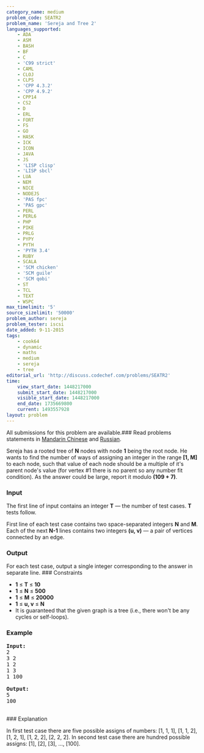 ```yaml
---
category_name: medium
problem_code: SEATR2
problem_name: 'Sereja and Tree 2'
languages_supported:
    - ADA
    - ASM
    - BASH
    - BF
    - C
    - 'C99 strict'
    - CAML
    - CLOJ
    - CLPS
    - 'CPP 4.3.2'
    - 'CPP 4.9.2'
    - CPP14
    - CS2
    - D
    - ERL
    - FORT
    - FS
    - GO
    - HASK
    - ICK
    - ICON
    - JAVA
    - JS
    - 'LISP clisp'
    - 'LISP sbcl'
    - LUA
    - NEM
    - NICE
    - NODEJS
    - 'PAS fpc'
    - 'PAS gpc'
    - PERL
    - PERL6
    - PHP
    - PIKE
    - PRLG
    - PYPY
    - PYTH
    - 'PYTH 3.4'
    - RUBY
    - SCALA
    - 'SCM chicken'
    - 'SCM guile'
    - 'SCM qobi'
    - ST
    - TCL
    - TEXT
    - WSPC
max_timelimit: '5'
source_sizelimit: '50000'
problem_author: sereja
problem_tester: iscsi
date_added: 9-11-2015
tags:
    - cook64
    - dynamic
    - maths
    - medium
    - sereja
    - tree
editorial_url: 'http://discuss.codechef.com/problems/SEATR2'
time:
    view_start_date: 1448217000
    submit_start_date: 1448217000
    visible_start_date: 1448217000
    end_date: 1735669800
    current: 1493557928
layout: problem
---
```

All submissions for this problem are available.###  Read problems statements in [Mandarin Chinese](http://www.codechef.com/download/translated/COOK64/mandarin/SEATR2.pdf) and [Russian](http://www.codechef.com/download/translated/COOK64/russian/SEATR2.pdf).

Sereja has a rooted tree of **N** nodes with node **1** being the root node. He wants to find the number of ways of assigning an integer in the range **\[1, M\]** to each node, such that value of each node should be a multiple of it's parent node's value (for vertex #1 there is no parent so any number fit condition). As the answer could be large, report it modulo **(109 + 7)**.

### Input

The first line of input contains an integer **T** — the number of test cases. **T** tests follow.

First line of each test case contains two space-separated integers **N** and **M**. Each of the next **N-1** lines contains two integers **(u, v)** — a pair of vertices connected by an edge.

### Output

For each test case, output a single integer corresponding to the answer in separate line. ### Constraints

- **1** ≤ **T** ≤ **10**
- **1** ≤ **N** ≤ **500**
- **1** ≤ **M** ≤ **20000**
- **1** ≤ **u, v** ≤ **N**
- It is guaranteed that the given graph is a tree (i.e., there won't be any cycles or self-loops).

### Example

<pre><b>Input:</b>
2
3 2
1 2
1 3
1 100

<b>Output:</b>
5
100

</pre>### Explanation
In first test case there are five possible assigns of numbers: \[1, 1, 1\], \[1, 1, 2\], \[1, 2, 1\], \[1, 2, 2\], \[2, 2, 2\]. In second test case there are hundred possible assigns: \[1\], \[2\], \[3\], ..., \[100\].
